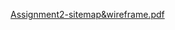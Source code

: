 [Assignment2-sitemap&wireframe.pdf](https://github.com/PeiLLLL/warehouse-website/files/15338770/Assignment2-sitemap.wireframe.pdf)
